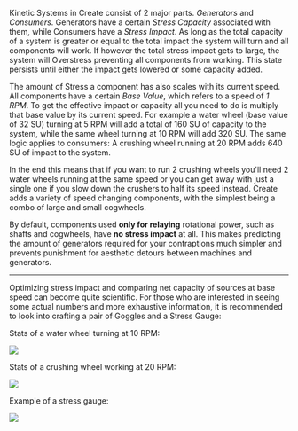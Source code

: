 Kinetic Systems in Create consist of 2 major parts. _Generators_ and _Consumers_. Generators have a certain _Stress Capacity_ associated with them, while Consumers have a _Stress Impact_. As long as the total capacity of a system is greater or equal to the total impact the system will turn and all components will work. If however the total stress impact gets to large, the system will Overstress preventing all components from working. This state persists until either the impact gets lowered or some capacity added.

The amount of Stress a component has also scales with its current speed. All components have a certain _Base Value_, which refers to a speed of _1 RPM_. To get the effective impact or capacity all you need to do is multiply that base value by its current speed. For example a water wheel (base value of 32 SU) turning at 5 RPM will add a total of 160 SU of capacity to the system, while the same wheel turning at 10 RPM will add 320 SU. The same logic applies to consumers: A crushing wheel running at 20 RPM adds 640 SU of impact to the system.

In the end this means that if you want to run 2 crushing wheels you'll need 2 water wheels running at the same speed or you can get away with just a single one if you slow down the crushers to half its speed instead. Create adds a variety of speed changing components, with the simplest being a combo of large and small cogwheels.

By default, components used **only for relaying** rotational power, such as shafts and cogwheels, have **no stress impact** at all. This makes predicting the amount of generators required for your contraptions much simpler and prevents punishment for aesthetic detours between machines and generators.

***

Optimizing stress impact and comparing net capacity of sources at base speed can become quite scientific. For those who are interested in seeing some actual numbers and more exhaustive information, it is recommended to look into crafting a pair of Goggles and a Stress Gauge:

Stats of a water wheel turning at 10 RPM: 

![](https://cdn.discordapp.com/attachments/622867820170182676/690166859856609280/unknown.png)

Stats of a crushing wheel working at 20 RPM:

![](https://cdn.discordapp.com/attachments/622867820170182676/690167926669705249/unknown.png)

Example of a stress gauge:

![](https://cdn.discordapp.com/attachments/622867820170182676/690179829395488996/unknown.png)
